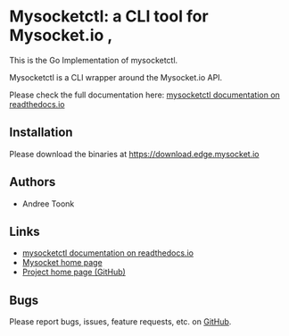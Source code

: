 Mysocketctl: a CLI tool for Mysocket.io ,
==================================================
This is the Go Implementation of mysocketctl.

Mysocketctl is a CLI wrapper around the Mysocket.io API.

Please check the full documentation here: [mysocketctl documentation on readthedocs.io](https://andreet.readthedocs.io/en/latest/mysocketctl/mysocket.html#)

Installation
--------------------
Please download the binaries at https://download.edge.mysocket.io 

Authors
--------------------
* Andree Toonk

Links
--------------------
* [mysocketctl documentation on readthedocs.io](https://andreet.readthedocs.io/en/latest/mysocketctl/mysocket.html#)
* [Mysocket home page](https://mysocket.io/)
* [Project home page (GitHub)](<https://github.com/mysocketio/mysocketctl-go>)

Bugs
--------------------
Please report bugs, issues, feature requests, etc. on [GitHub](https://github.com/mysocketio/mysocketctl-go/issues).

